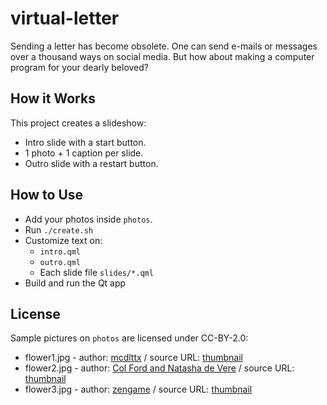 # virtual-letter

Sending a letter has become obsolete. One can send e-mails or messages over a
thousand ways on social media. But how about making a computer program for your
dearly beloved?

## How it Works

This project creates a slideshow:

* Intro slide with a start button.
* 1 photo + 1 caption per slide.
* Outro slide with a restart button.

## How to Use

* Add your photos inside `photos`.
* Run `./create.sh`
* Customize text on:
    * `intro.qml`
    * `outro.qml`
    * Each slide file `slides/*.qml`
* Build and run the Qt app

## License

Sample pictures on `photos` are licensed under CC-BY-2.0:

* flower1.jpg - author: [mcdlttx](https://www.flickr.com/people/mcdlttx/) / source URL: [thumbnail](https://c7.staticflickr.com/6/5169/5252468855_1acbf960ba_z.jpg)
* flower2.jpg - author: [Col Ford and Natasha de Vere](https://www.flickr.com/people/col_and_tasha/) / source URL: [thumbnail](https://c3.staticflickr.com/6/5024/5649019860_6d6ffd3691_z.jpg)
* flower3.jpg - author: [zengame](https://www.flickr.com/people/zengame/) / source URL: [thumbnail](https://c6.staticflickr.com/8/7366/16278903648_e6f2c2eed1_z.jpg)